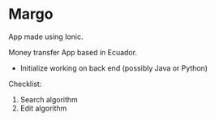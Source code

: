 # Margo

App made using Ionic.

Money transfer App based in Ecuador.

- Initialize working on back end (possibly Java or Python)

Checklist:

1. Search algorithm
2. Edit algorithm
